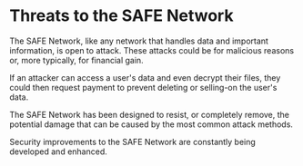 # Threats to the SAFE Network

The SAFE Network, like any network that handles data and important information, is open to attack. These attacks could be for malicious reasons or, more typically, for financial gain.

If an attacker can access a user's data and even decrypt their files, they could then request payment to prevent deleting or selling-on  the user's data.

The SAFE Network has been designed to resist, or completely remove, the potential damage that can be caused by the most common attack methods.

Security improvements to the SAFE Network are constantly being developed and enhanced.
